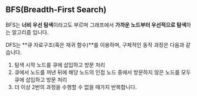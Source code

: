 ## BFS(Breadth-First Search)
BFS는 **너비 우선 탐색**이라고도 부르며 그래프에서 **가까운 노드부터 우선적으로 탐색**하는 알고리즘 입니다.

DFS는 **큐 자료구조(혹은 재귀 함수)**를 이용하며, 구체적인 동작 과정은 다음과 같습니다.

1. 탐색 시작 노드를 큐에 삽입하고 방문 처리
2. 큐에서 노드를 꺼낸 뒤에 해당 노드의 인접 노드 중에서 방문하지 않은 노드를 모두 큐에 삽입하고 방문 처리
3. 더 이상 2번의 과정을 수행할 수 없을 때가지 반복합니다.
